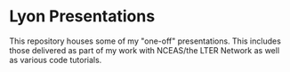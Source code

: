 # Lyon Presentations

This repository houses some of my "one-off" presentations. This includes those delivered as part of my work with NCEAS/the LTER Network as well as various code tutorials.
